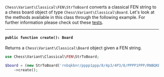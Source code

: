 `Chess\Variant\Classical\FEN\StrToBoard` converts a classical FEN string to a chess board object of type `Chess\Variant\Classical\Board`. Let's look at the methods available in this class through the following example. For further information please check out these [tests](https://github.com/chesslablab/php-chess/blob/master/tests/unit/Variant/Classical/FEN/StrToBoardTest.php).

---

#### `public function create(): Board`

Returns a `Chess\Variant\Classical\Board` object given a FEN string.

```php
use Chess\Variant\Classical\FEN\StrToBoard;

$board = (new StrToBoard('rnbqkbnr/pppp1ppp/8/4p3/4P3/8/PPPP1PPP/RNBQKBNR w KQkq e6 0 2'))
    ->create();
```
